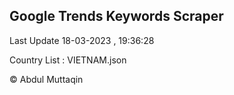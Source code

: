 

## Google Trends Keywords Scraper 
 
Last Update 18-03-2023 , 19:36:28

Country List :
VIETNAM.json



© Abdul Muttaqin 
